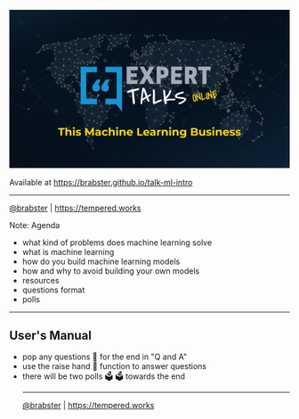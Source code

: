 
<img src="images/ee-cover-slide.jpg"></img>

Available at https://brabster.github.io/talk-ml-intro

<hr />

<footer>
    <a href="https://twitter.com/brabster">@brabster</a>
    |
    <a href="https://tempered.works">https://tempered.works</a>
</footer>

Note:
Agenda
- what kind of problems does machine learning solve
- what is machine learning
- how do you build machine learning models
- how and why to avoid building your own models
- resources
- questions format
- polls

---

## User's Manual

<ul>
    <li>pop any questions &#x1F914; for the end in "Q and A"</li>
    <li class="fragment">
        use the raise hand &#x1F44B; function to answer questions
    </li>
    <li class="fragment">
        there will be two polls &#x1F5F3; &#x1F5F3; towards the end
    </li>
</li>

<hr />

<footer>
    <a href="https://twitter.com/brabster">@brabster</a>
    |
    <a href="https://tempered.works">https://tempered.works</a>
</footer>

